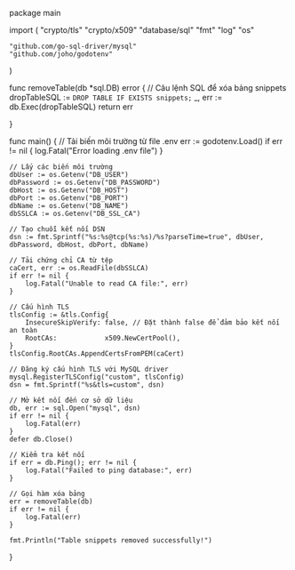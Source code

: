 package main

import (
	"crypto/tls"
	"crypto/x509"
	"database/sql"
	"fmt"
	"log"
	"os"

	"github.com/go-sql-driver/mysql"
	"github.com/joho/godotenv"
)

func removeTable(db *sql.DB) error {
	// Câu lệnh SQL để xóa bảng snippets
	dropTableSQL := `DROP TABLE IF EXISTS snippets;`
	_, err := db.Exec(dropTableSQL)
	return err

}

func main() {
	// Tải biến môi trường từ file .env
	err := godotenv.Load()
	if err != nil {
		log.Fatal("Error loading .env file")
	}

	// Lấy các biến môi trường
	dbUser := os.Getenv("DB_USER")
	dbPassword := os.Getenv("DB_PASSWORD")
	dbHost := os.Getenv("DB_HOST")
	dbPort := os.Getenv("DB_PORT")
	dbName := os.Getenv("DB_NAME")
	dbSSLCA := os.Getenv("DB_SSL_CA")

	// Tạo chuỗi kết nối DSN
	dsn := fmt.Sprintf("%s:%s@tcp(%s:%s)/%s?parseTime=true", dbUser, dbPassword, dbHost, dbPort, dbName)

	// Tải chứng chỉ CA từ tệp
	caCert, err := os.ReadFile(dbSSLCA)
	if err != nil {
		log.Fatal("Unable to read CA file:", err)
	}

	// Cấu hình TLS
	tlsConfig := &tls.Config{
		InsecureSkipVerify: false, // Đặt thành false để đảm bảo kết nối an toàn
		RootCAs:            x509.NewCertPool(),
	}
	tlsConfig.RootCAs.AppendCertsFromPEM(caCert)

	// Đăng ký cấu hình TLS với MySQL driver
	mysql.RegisterTLSConfig("custom", tlsConfig)
	dsn = fmt.Sprintf("%s&tls=custom", dsn)

	// Mở kết nối đến cơ sở dữ liệu
	db, err := sql.Open("mysql", dsn)
	if err != nil {
		log.Fatal(err)
	}
	defer db.Close()

	// Kiểm tra kết nối
	if err = db.Ping(); err != nil {
		log.Fatal("Failed to ping database:", err)
	}

	// Gọi hàm xóa bảng
	err = removeTable(db)
	if err != nil {
		log.Fatal(err)
	}

	fmt.Println("Table snippets removed successfully!")
}
